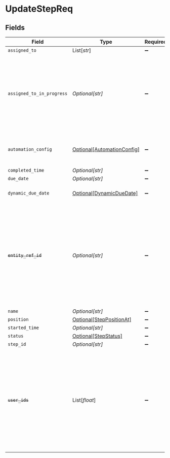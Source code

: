 # UpdateStepReq


## Fields

| Field                                                                                                                                                                    | Type                                                                                                                                                                     | Required                                                                                                                                                                 | Description                                                                                                                                                              |
| ------------------------------------------------------------------------------------------------------------------------------------------------------------------------ | ------------------------------------------------------------------------------------------------------------------------------------------------------------------------ | ------------------------------------------------------------------------------------------------------------------------------------------------------------------------ | ------------------------------------------------------------------------------------------------------------------------------------------------------------------------ |
| `assigned_to`                                                                                                                                                            | List[*str*]                                                                                                                                                              | :heavy_minus_sign:                                                                                                                                                       | N/A                                                                                                                                                                      |
| `assigned_to_in_progress`                                                                                                                                                | *Optional[str]*                                                                                                                                                          | :heavy_minus_sign:                                                                                                                                                       | The user which moved the step/task to the IN_PROGRESS state. The user should also be present in the assignedTo property of the step/task                                 |
| `automation_config`                                                                                                                                                      | [Optional[AutomationConfig]](../../models/shared/automationconfig.md)                                                                                                    | :heavy_minus_sign:                                                                                                                                                       | Configuration for automation execution to run                                                                                                                            |
| `completed_time`                                                                                                                                                         | *Optional[str]*                                                                                                                                                          | :heavy_minus_sign:                                                                                                                                                       | N/A                                                                                                                                                                      |
| `due_date`                                                                                                                                                               | *Optional[str]*                                                                                                                                                          | :heavy_minus_sign:                                                                                                                                                       | N/A                                                                                                                                                                      |
| `dynamic_due_date`                                                                                                                                                       | [Optional[DynamicDueDate]](../../models/shared/dynamicduedate.md)                                                                                                        | :heavy_minus_sign:                                                                                                                                                       | set a Duedate for a step then a specific                                                                                                                                 |
| ~~`entity_ref_id`~~                                                                                                                                                      | *Optional[str]*                                                                                                                                                          | :heavy_minus_sign:                                                                                                                                                       | : warning: ** DEPRECATED **: This will be removed in a future release, please migrate away from it as soon as possible.<br/><br/>This field is deprecated. Please use stepId |
| `name`                                                                                                                                                                   | *Optional[str]*                                                                                                                                                          | :heavy_minus_sign:                                                                                                                                                       | N/A                                                                                                                                                                      |
| `position`                                                                                                                                                               | [Optional[StepPositionAt]](../../models/shared/steppositionat.md)                                                                                                        | :heavy_minus_sign:                                                                                                                                                       | N/A                                                                                                                                                                      |
| `started_time`                                                                                                                                                           | *Optional[str]*                                                                                                                                                          | :heavy_minus_sign:                                                                                                                                                       | N/A                                                                                                                                                                      |
| `status`                                                                                                                                                                 | [Optional[StepStatus]](../../models/shared/stepstatus.md)                                                                                                                | :heavy_minus_sign:                                                                                                                                                       | N/A                                                                                                                                                                      |
| `step_id`                                                                                                                                                                | *Optional[str]*                                                                                                                                                          | :heavy_minus_sign:                                                                                                                                                       | N/A                                                                                                                                                                      |
| ~~`user_ids`~~                                                                                                                                                           | List[*float*]                                                                                                                                                            | :heavy_minus_sign:                                                                                                                                                       | : warning: ** DEPRECATED **: This will be removed in a future release, please migrate away from it as soon as possible.<br/><br/>This field is deprecated. Please use assignedTo |